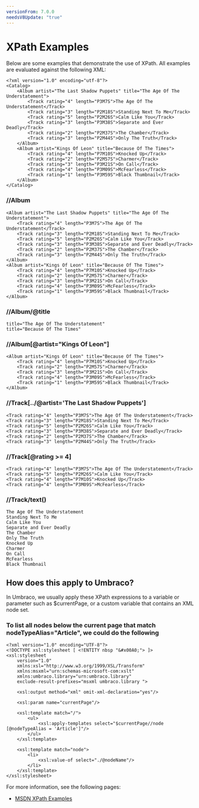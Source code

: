 ```yaml
---
versionFrom: 7.0.0
needsV8Update: "true"
---
```


# XPath Examples

Below are some examples that demonstrate the use of XPath. All examples are evaluated against the following XML:

	<?xml version="1.0" encoding="utf-8"?>
	<Catalog>
	    <Album artist="The Last Shadow Puppets" title="The Age Of The Understatement">
        	<Track rating="4" length="P3M7S">The Age Of The Understatement</Track>
	        <Track rating="3" length="P2M18S">Standing Next To Me</Track>
    	    <Track rating="5" length="P2M26S">Calm Like You</Track>
        	<Track rating="3" length="P3M38S">Separate and Ever Deadly</Track>
	        <Track rating="2" length="P2M37S">The Chamber</Track>
    	    <Track rating="3" length="P2M44S">Only The Truth</Track>
	    </Album>
    	<Album artist="Kings Of Leon" title="Because Of The Times">
        	<Track rating="4" length="P7M10S">Knocked Up</Track>
	        <Track rating="2" length="P2M57S">Charmer</Track>
    	    <Track rating="3" length="P3M21S">On Call</Track>
        	<Track rating="4" length="P3M09S">McFearless</Track>
	        <Track rating="1" length="P3M59S">Black Thumbnail</Track>
    	</Album>
	</Catalog>

### //Album

	<Album artist="The Last Shadow Puppets" title="The Age Of The Understatement">
        <Track rating="4" length="P3M7S">The Age Of The Understatement</Track>
        <Track rating="3" length="P2M18S">Standing Next To Me</Track>
        <Track rating="5" length="P2M26S">Calm Like You</Track>
        <Track rating="3" length="P3M38S">Separate and Ever Deadly</Track>
        <Track rating="2" length="P2M37S">The Chamber</Track>
        <Track rating="3" length="P2M44S">Only The Truth</Track>
    </Album>
    <Album artist="Kings Of Leon" title="Because Of The Times">
        <Track rating="4" length="P7M10S">Knocked Up</Track>
        <Track rating="2" length="P2M57S">Charmer</Track>
        <Track rating="3" length="P3M21S">On Call</Track>
        <Track rating="4" length="P3M09S">McFearless</Track>
        <Track rating="1" length="P3M59S">Black Thumbnail</Track>
    </Album>

### //Album/@title

	title="The Age Of The Understatement"
	title="Because Of The Times"

### //Album\[@artist="Kings Of Leon"]

	<Album artist="Kings Of Leon" title="Because Of The Times">
		<Track rating="4" length="P7M10S">Knocked Up</Track>
		<Track rating="2" length="P2M57S">Charmer</Track>
		<Track rating="3" length="P3M21S">On Call</Track>
		<Track rating="4" length="P3M09S">McFearless</Track>
		<Track rating="1" length="P3M59S">Black Thumbnail</Track>
	</Album>

### //Track\[../@artist='The Last Shadow Puppets']

	<Track rating="4" length="P3M7S">The Age Of The Understatement</Track>
	<Track rating="3" length="P2M18S">Standing Next To Me</Track>
	<Track rating="5" length="P2M26S">Calm Like You</Track>
	<Track rating="3" length="P3M38S">Separate and Ever Deadly</Track>
	<Track rating="2" length="P2M37S">The Chamber</Track>
	<Track rating="3" length="P2M44S">Only The Truth</Track>

### //Track\[@rating >= 4]

	<Track rating="4" length="P3M7S">The Age Of The Understatement</Track>
	<Track rating="5" length="P2M26S">Calm Like You</Track>
	<Track rating="4" length="P7M10S">Knocked Up</Track>
	<Track rating="4" length="P3M09S">McFearless</Track>

### //Track/text()

	The Age Of The Understatement
	Standing Next To Me
	Calm Like You
	Separate and Ever Deadly
	The Chamber
	Only The Truth
	Knocked Up
	Charmer
	On Call
	McFearless
	Black Thumbnail

## How does this apply to Umbraco?

In Umbraco, we usually apply these XPath expressions to a variable or parameter such as $currentPage, or a custom variable that contains an XML node set.

### To list all nodes below the current page that match nodeTypeAlias="Article", we could do the following

	<?xml version="1.0" encoding="UTF-8"?>
	<!DOCTYPE xsl:stylesheet [ <!ENTITY nbsp "&#x00A0;"> ]>
	<xsl:stylesheet 
		version="1.0" 
		xmlns:xsl="http://www.w3.org/1999/XSL/Transform" 
		xmlns:msxml="urn:schemas-microsoft-com:xslt"
		xmlns:umbraco.library="urn:umbraco.library" 
		exclude-result-prefixes="msxml umbraco.library ">

		<xsl:output method="xml" omit-xml-declaration="yes"/>

		<xsl:param name="currentPage"/>

		<xsl:template match="/">
    		<ul>
				<xsl:apply-templates select="$currentPage//node [@nodeTypeAlias = 'Article']"/>
			</ul>
		</xsl:template>
	
		<xsl:template match="node">
			<li>
				<xsl:value-of select="./@nodeName"/>
			</li>
		</xsl:template>
	</xsl:stylesheet>

For more information, see the following pages:

- [MSDN XPath Examples](https://msdn.microsoft.com/en-us/library/ms256086.aspx)